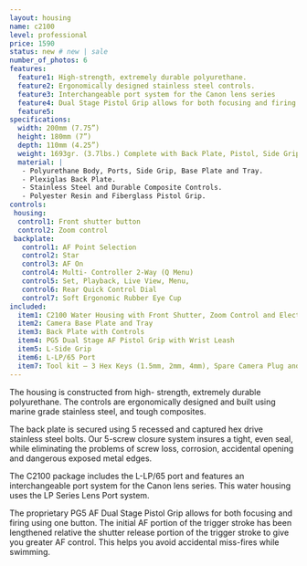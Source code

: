 ```yaml
---
layout: housing
name: c2100
level: professional
price: 1590
status: new # new | sale
number_of_photos: 6
features:
  feature1: High-strength, extremely durable polyurethane.
  feature2: Ergonomically designed stainless steel controls.
  feature3: Interchangeable port system for the Canon lens series
  feature4: Dual Stage Pistol Grip allows for both focusing and firing using one button.
  feature5:
specifications:
  width: 200mm (7.75”)
  height: 180mm (7”)
  depth: 110mm (4.25”)
  weight: 1693gr. (3.7lbs.) Complete with Back Plate, Pistol, Side Grip and Port.
  material: |
   - Polyurethane Body, Ports, Side Grip, Base Plate and Tray.
   - Plexiglas Back Plate.
   - Stainless Steel and Durable Composite Controls.
   - Polyester Resin and Fiberglass Pistol Grip.
controls:
 housing:
  control1: Front shutter button
  control2: Zoom control
 backplate:
   control1: AF Point Selection
   control2: Star
   control3: AF On
   control4: Multi- Controller 2-Way (Q Menu)
   control5: Set, Playback, Live View, Menu,
   control6: Rear Quick Control Dial
   control7: Soft Ergonomic Rubber Eye Cup
included:
  item1: C2100 Water Housing with Front Shutter, Zoom Control and Electronic Cabling
  item2: Camera Base Plate and Tray
  item3: Back Plate with Controls
  item4: PG5 Dual Stage AF Pistol Grip with Wrist Leash
  item5: L-Side Grip
  item6: L-LP/65 Port
  item7: Tool kit – 3 Hex Keys (1.5mm, 2mm, 4mm), Spare Camera Plug and ILS Switch, 2 Spare 5x16 SS Hex screws, 2 spare 5x12mm SS Flat Head Machine Screws, Packet of Marine Grease.
---
```

The housing is constructed from high- strength, extremely durable polyurethane. The controls are ergonomically designed and built using marine grade stainless steel, and tough composites.

The back plate is secured using 5 recessed and captured hex drive stainless steel bolts. Our 5-screw closure system insures a tight, even seal, while eliminating the problems of screw loss, corrosion, accidental opening and dangerous exposed metal edges.

The C2100 package includes the L-LP/65 port and features an interchangeable port system for the Canon lens series. This water housing uses the LP Series Lens Port system.

The proprietary PG5 AF Dual Stage Pistol Grip allows for both focusing and firing using one button. The initial AF portion of the trigger stroke has been lengthened relative the shutter release portion of the trigger stroke to give you greater AF control. This helps you avoid accidental miss-fires while swimming.
